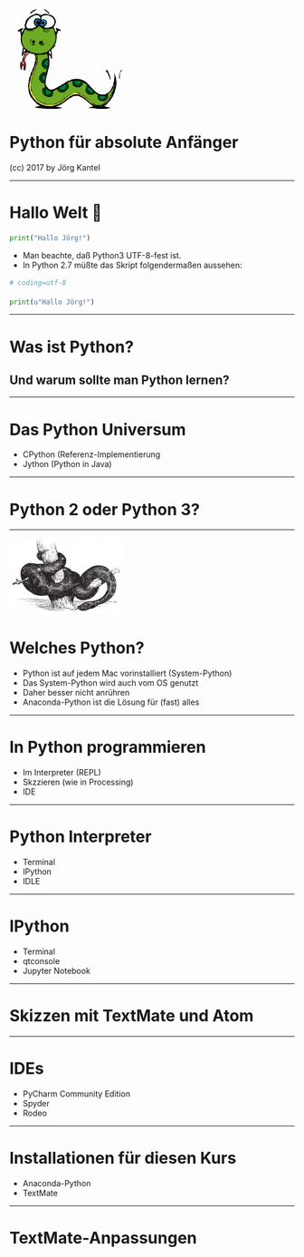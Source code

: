 <!-- $theme: gaia -->

![](images/python-verwirrt.png)

# Python für absolute Anfänger

(cc) 2017 by Jörg Kantel

---

# Hallo Welt 👋

```python
print("Hallo Jörg!")
```

- Man beachte, daß Python3 UTF-8-fest ist. 
- In Python 2.7 müßte das Skript folgendermaßen aussehen:

```python
# coding=utf-8

print(u"Hallo Jörg!")
```
---

# Was ist Python?

## Und warum sollte man Python lernen?

---

# Das Python Universum

- CPython (Referenz-Implementierung
- Jython (Python in Java)

---

# Python 2 oder Python 3?

---

![](images/anaconda-s.jpg)

# Welches Python?

- Python ist auf jedem Mac vorinstalliert (System-Python)
- Das System-Python wird auch vom OS genutzt
- Daher besser nicht anrühren
- Anaconda-Python ist die Lösung für (fast) alles

---

# In Python programmieren

- Im Interpreter (REPL)
- Skzzieren (wie in Processing)
- IDE

---

# Python Interpreter

- Terminal
- IPython
- IDLE

---

# IPython

- Terminal
- qtconsole
- Jupyter Notebook

---

# Skizzen mit TextMate und Atom

---

# IDEs

- PyCharm Community Edition
- Spyder
- Rodeo

---

# Installationen für diesen Kurs

- Anaconda-Python
- TextMate

---

# TextMate-Anpassungen